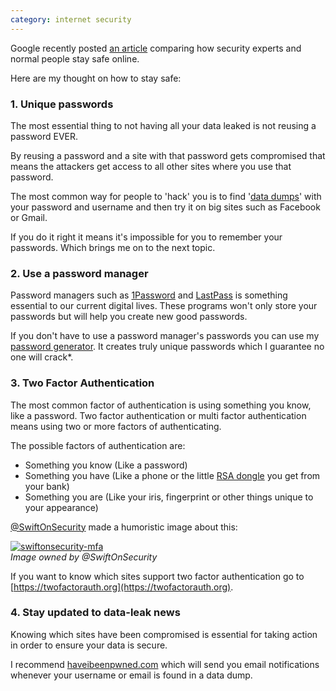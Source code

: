 ```yaml
---
category: internet security
---
```

<p class="lead">Google recently posted <a href="http://googleonlinesecurity.blogspot.com/2015/07/new-research-comparing-how-security.html">an article</a> comparing how security experts and normal people stay safe online.</p>

Here are my thought on how to stay safe:

### 1\. Unique passwords

The most essential thing to not having all your data leaked is not reusing a password EVER.

By reusing a password and a site with that password gets compromised that means the attackers get access to all other sites where you use that password.

The most common way for people to 'hack' you is to find '[data dumps](https://www.techopedia.com/definition/23340/database-dump)' with your password and username and then try it on big sites such as Facebook or Gmail.

If you do it right it means it's impossible for you to remember your passwords. Which brings me on to the next topic.

### 2\. Use a password manager

Password managers such as [1Password](https://agilebits.com/onepassword) and [LastPass](https://lastpass.com/) is something essential to our current digital lives. These programs won't only store your passwords but will help you create new good passwords.

If you don't have to use a password manager's passwords you can use my [password generator](https://carlgo11.com/password/). It creates truly unique passwords which I guarantee no one will crack\*.

### 3\. Two Factor Authentication

The most common factor of authentication is using something you know, like a password. Two factor authentication or multi factor authentication means using two or more factors of authenticating.

The possible factors of authentication are:

*   Something you know (Like a password)
*   Something you have (Like a phone or the little [RSA dongle](https://upload.wikimedia.org/wikipedia/commons/8/8f/SecureID_token_new.JPG) you get from your bank)
*   Something you are (Like your iris, fingerprint or other things unique to your appearance)

[@SwiftOnSecurity](https://twitter.com/swiftOnSecurity) made a humoristic image about this:

[![swiftonsecurity-mfa](https://cdn.shortpixel.ai/client/to_webp,q_glossy,ret_img,w_600/https://carlgo11.com/wp-content/uploads/2015/08/url.jpg)](https://twitter.com/swiftonsecurity/status/512081783643320320)  
_Image owned by @SwiftOnSecurity_

If you want to know which sites support two factor authentication go to [https://twofactorauth.org](https://twofactorauth.org).

### 4\. Stay updated to data-leak news

Knowing which sites have been compromised is essential for taking action in order to ensure your data is secure.

I recommend [haveibeenpwned.com](https://haveibeenpwned.com) which will send you email notifications whenever your username or email is found in a data dump.
